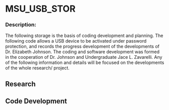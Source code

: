 # MSU_USB_STOR
### Description:
The following storage is the basis of coding development and planning. The following code allows a USB device to be activated under password protection, and records the progress development of the developments of Dr. Elizabeth Johnson. The coding and software development was formed in the cooperation of Dr. Johnson and Undergraduate Jace L. Zavarelli. Any of the following information and details will be focused on the developments of the whole research/ project. 

## Research

## Code Development
